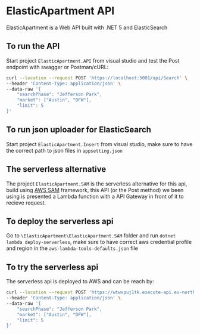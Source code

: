 # ElasticApartment API
ElasticApartment is a Web API built with .NET 5 and ElasticSearch
## To run the API
Start project `ElasticApartment.API` from visual studio and test the Post endpoint with swagger or Postman/cURL:
```bash
curl --location --request POST 'https://localhost:5001/api/Search' \
--header 'Content-Type: application/json' \
--data-raw '{
    "searchPhase": "Jefferson Park",
    "market": ["Austin", "DFW"],
    "limit": 5
}'
```
## To run json uploader for ElasticSearch
Start project `ElasticApartment.Insert` from visual studio, make sure to have the correct path to json files in `appsetting.json`
## The serverless alternative
The project `ElasticApartment.SAM` is the serverless alternative for this api, build using [AWS SAM](https://aws.amazon.com/serverless/sam/) framework,
this API (or the Post method) we been using is presented a Lambda function with a API Gateway in front of it to recieve request.
## To deploy the serverless api
Go to `\ElasticApartment\ElasticApartment.SAM` folder and run `dotnet lambda deploy-serverless`,
make sure to have correct aws credential profile and region in the `aws-lambda-tools-defaults.json` file
## To try the serverless api
The serverless api is deployed to AWS and can be reach by:
```bash
curl --location --request POST 'https://wtwxpuj1tk.execute-api.eu-north-1.amazonaws.com/Prod/' \
--header 'Content-Type: application/json' \
--data-raw '{
    "searchPhase": "Jefferson Park",
    "market": ["Austin", "DFW"],
    "limit": 5
}'
```
